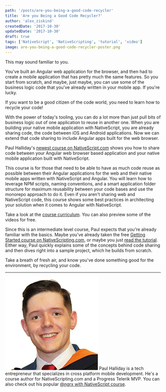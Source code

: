 ```yaml
---
path: '/posts/are-you-being-a-good-code-recycler'
title: 'Are you Being a Good Code Recycler?'
author: 'alex_ziskind'
createdDate: '2017-10-30'
updatedDate: '2017-10-30'
draft: true
tags: ['NativeScript', 'NativeScripting', 'tutorial', 'video']
image: are-you-being-a-good-code-recycler-poster.png
---
```


This may sound familiar to you.

You've built an Angular web application for the browser, and then had to create a mobile application that has pretty much the same features. So you start from scratch, and maybe, just maybe, you can use some of the business logic code that you've already written in your mobile app. If you're lucky.

If you want to be a good citizen of the code world, you need to learn how to recycle your code!

  
With the power of today's tooling, you can do a lot more than just pull bits of business logic out of one application to reuse in another one. When you are building your native mobile application with NativeScript, you are already sharing code, the code between iOS and Android applications. Now we can extend that code sharing to include Angular apps built for the web browser. 

Paul Halliday's [newest course on NativeScript.com](https://nativescripting.com/course/nativescript-with-angular-web-application-conversion) shows you how to share code between your Angular web browser based application and your native mobile application built with NativeScript. 

This course is for those that need to be able to have as much code reuse as possible between their Angular applications for the web and their native mobile apps written with NativeScript and Angular. You will learn how to leverage NPM scripts, naming conventions, and a smart application folder structure for maximum reusability between your code bases and use the monorepo approach to do it. Even if you aren't sharing web and NativeScript code, this course shows some best practices in architecting your solution when it comes to Angular with NativeScript. 

Take a look at the [course curriculum](https://nativescripting.com/course/nativescript-with-angular-web-application-conversion). You can also preview some of the videos for free. 

Since this is an intermediate level course, Paul expects that you're already familiar with the basics. Maybe you've already taken the free [Getting Started course on NativeScripting.com](https://nativescripting.com/course/nativescript-with-angular-getting-started-guide), or maybe you just [read the tutorial](https://docs.nativescript.org/angular/tutorial/ng-chapter-0). Either way, Paul quickly explains some of the concepts behind code sharing and then dives right into a sample project, which he builds from scratch. 

Take a breath of fresh air, and know you've done something good for the environment, by recycling your code.

* * *

![](paul_halliday.png) Paul Halliday is a tech entrepreneur that specializes in cross platform mobile development. He's a course author for NativeScripting.com and a Progress Telerik MVP. You can also check out his popular [@ngrx with NativeScript course](https://nativescripting.com/course/nativescript-with-@ngrx).
  